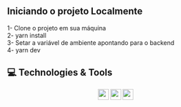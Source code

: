 ## Iniciando o projeto Localmente

1- Clone o projeto em sua máquina <br>
2- yarn install <br>
3- Setar a variável de ambiente apontando para o backend <br>
4- yarn dev

## 💻 Technologies & Tools

<p align="center">
 <img src="https://img.shields.io/badge/Vue3%20-%2320232a.svg?&style=for-the-badge&logo=&logoColor=%2361DAFB" height="25"/>
  <img src="https://img.shields.io/badge/Typescript%20-%2320232a.svg?&style=for-the-badge&logo=&logoColor=%2361DAFB" height="25"/>
 <img src="https://img.shields.io/badge/Tailwind%20-%2320232a.svg?&style=for-the-badge&logo=&logoColor=%2361DAFB" height="25"/>
</p>
